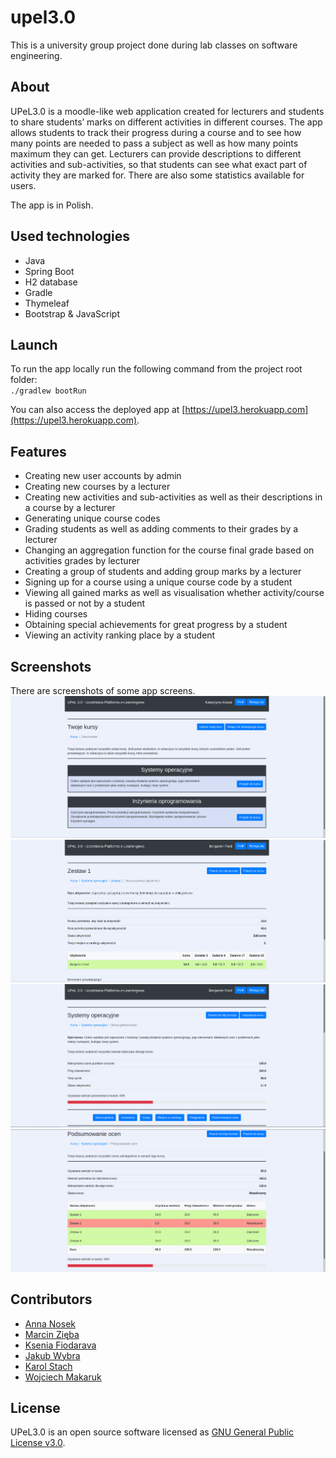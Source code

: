 # upel3.0
This is a university group project done during lab classes on software engineering.

## About
UPeL3.0 is a moodle-like web application created for lecturers and students to share students’ marks 
on different activities in different courses. The app allows students to track their progress during 
a course and to see how many points are needed to pass a subject as well as how many points maximum 
they can get. Lecturers can provide descriptions to different activities and sub-activities, so that 
students can see what exact part of activity they are marked for. There are also some statistics available for users.
  
The app is in Polish.

## Used technologies
- Java
- Spring Boot
- H2 database
- Gradle
- Thymeleaf
- Bootstrap & JavaScript

## Launch
To run the app locally run the following command from the project root folder:  
`./gradlew bootRun`
  
You can also access the deployed app at [https://upel3.herokuapp.com](https://upel3.herokuapp.com).

## Features
- Creating new user accounts by admin
- Creating new courses by a lecturer
- Creating new activities and sub-activities as well as their descriptions in a course by a lecturer
- Generating unique course codes
- Grading students as well as adding comments to their grades by a lecturer
- Changing an aggregation function for the course final grade based on activities grades by lecturer
- Creating a group of students and adding group marks by a lecturer
- Signing up for a course using a unique course code by a student
- Viewing all gained marks as well as visualisation whether activity/course is passed or not by a student
- Hiding courses
- Obtaining special achievements for great progress by a student
- Viewing an activity ranking place by a student

## Screenshots
There are screenshots of some app screens.
![lecturer courses](src/main/resources/screenshots/lecturer_courses.png)
![student activity](src/main/resources/screenshots/student_activity.png)
![student course](src/main/resources/screenshots/student_course.png)
![student course summary](src/main/resources/screenshots/student_course_summary.png)

## Contributors
- [Anna Nosek](https://github.com/Enkelian)
- [Marcin Zięba](https://github.com/marcinz99)
- [Ksenia Fiodarava](https://github.com/xenoteo)
- [Jakub Wybra](https://github.com/wyder110)
- [Karol Stach](https://github.com/Krlstch)
- [Wojciech Makaruk](https://github.com/Ivanowicz)

## License
UPeL3.0 is an open source software licensed as [GNU General Public License v3.0](LICENSE.md).